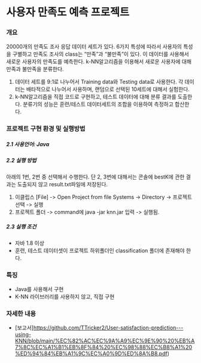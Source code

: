 # 사용자 만족도 예측 프로젝트
### 개요
20000개의 만족도 조사 응답 데이터 세트가 있다. 6가지 특성에 따라서 사용자의 특성을 구별하고 만족도 조사의 class는 “만족”과 “불만족”이 있다. 이 데이터를 사용해서 새로운 사용자의 만족도를 예측한다. 
k-NN알고리즘을 이용해서 새로운 사용자에 대해 만족과 불만족을 분류한다.  
1. 데이터 세트를 9:1로 나누어서 Training data와 Testing data로 사용한다. 각 데이터는 배타적으로 나누어서 사용하며, 랜덤으로 선택된 10세트에 대해서 실험한다. 
2. k-NN알고리즘을 직접 코드로 구현하고, 테스트 데이터에 대해 분류 결과를 도출한다. 분류기의 성능은 훈련/테스트 데이터세트의 조합을 이용하여 측정하고 합산한다. 

### 프로젝트 구현 환경 및 실행방법
##### 2.1 사용언어: Java 
##### 2.2 실행 방법 
아래의 1번, 2번 중 선택해서 수행한다. 단 2, 3번에 대해서는 콘솔에 bestK에 관한 결과는 도출되지 않고 result.txt파일에 저장된다. 
1. 이클립스 [File] -> Open Project from file Systems -> Directory -> 프로젝트 선택 -> 실행 
2. 프로젝트 폴더 -> command에 java -jar knn.jar 입력 -> 실행됨. 
##### 2.3 실행 조건
- 자바 1.8 이상
- 훈련, 테스트 데이터셋이 프로젝트 하위폴더인 classification 폴더에 존재해야 한다.

### 특징
- Java를 사용해서 구현
- K-NN 라이브러리를 사용하지 않고, 직접 구현


### 자세한 내용
+ [보고서]https://github.com/TTricker2/User-satisfaction-prediction---using-KNN/blob/main/%EC%82%AC%EC%9A%A9%EC%9E%90%20%EB%A7%8C%EC%A1%B1%EB%8F%84%20%EC%98%88%EC%B8%A1%20%ED%94%84%EB%A1%9C%EC%A0%9D%ED%8A%B8.pdf)
